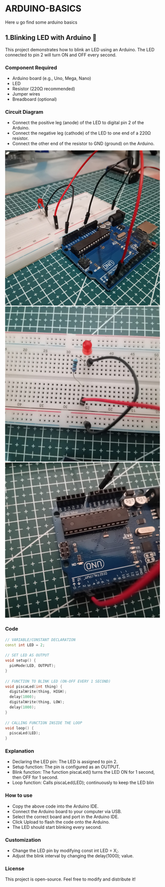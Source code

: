 # ARDUINO-BASICS
Here u go find some arduino basics

## 1.Blinking LED with Arduino 🚨
This project demonstrates how to blink an LED using an Arduino. The LED connected to pin 2 will turn ON and OFF every second.

### Component Required
- Arduino board (e.g., Uno, Mega, Nano)
- LED
- Resistor (220Ω recommended)
- Jumper wires
- Breadboard (optional)
  
### Circuit Diagram
- Connect the positive leg (anode) of the LED to digital pin 2 of the Arduino.
- Connect the negative leg (cathode) of the LED to one end of a 220Ω resistor.
- Connect the other end of the resistor to GND (ground) on the Arduino.

![blinkled0](images/blinkLED.jpg)
![blinkled1](images/blinkLED2.jpg)
![blinkled2](images/blinkLED3.jpg)

### Code
```cpp
// VARIABLE/CONSTANT DECLARATION
const int LED = 2;

// SET LED AS OUTPUT
void setup() {
  pinMode(LED, OUTPUT);
}

// FUNCTION TO BLINK LED (ON-OFF EVERY 1 SECOND)
void piscaLed(int thing) {
  digitalWrite(thing, HIGH);
  delay(1000);
  digitalWrite(thing, LOW);
  delay(1000);
}

// CALLING FUNCTION INSIDE THE LOOP
void loop() {
  piscaLed(LED);
}
````

### Explanation
- Declaring the LED pin: The LED is assigned to pin 2.
- Setup function: The pin is configured as an OUTPUT.
- Blink function: The function piscaLed() turns the LED ON for 1 second, then OFF for 1 second.
- Loop function: Calls piscaLed(LED); continuously to keep the LED blin

### How to use
- Copy the above code into the Arduino IDE.
- Connect the Arduino board to your computer via USB.
- Select the correct board and port in the Arduino IDE.
- Click Upload to flash the code onto the Arduino.
- The LED should start blinking every second.

### Customization
- Change the LED pin by modifying const int LED = X;.
- Adjust the blink interval by changing the delay(1000); value.

### License
This project is open-source. Feel free to modify and distribute it!
